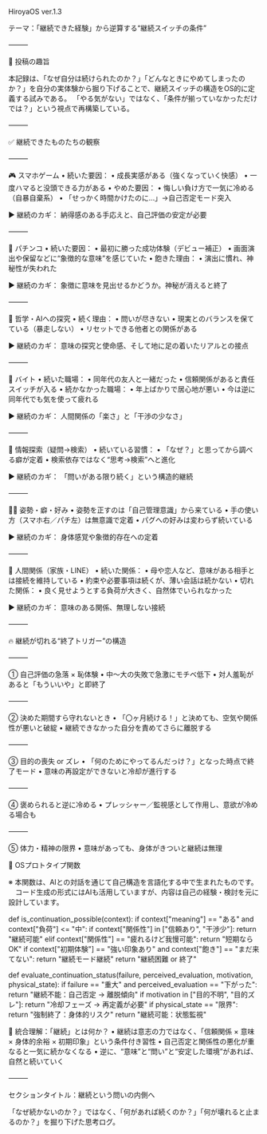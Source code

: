 HiroyaOS ver.1.3

テーマ：「継続できた経験」から逆算する“継続スイッチの条件”

⸻

🎯 投稿の趣旨

本記録は、「なぜ自分は続けられたのか？」「どんなときにやめてしまったのか？」を自分の実体験から掘り下げることで、継続スイッチの構造をOS的に定義する試みである。
「やる気がない」ではなく、「条件が揃っていなかっただけでは？」という視点で再構築している。

⸻

✅ 継続できたものたちの観察

⸻

🎮 スマホゲーム
	•	続いた要因：
	•	成長実感がある（強くなっていく快感）
	•	一度ハマると没頭できる力がある
	•	やめた要因：
	•	悔しい負け方で一気に冷める（自暴自棄系）
	•	「せっかく時間かけたのに…」→自己否定モード突入

▶︎ 継続のカギ： 納得感のある手応えと、自己評価の安定が必要

⸻

🎰 パチンコ
	•	続いた要因：
	•	最初に勝った成功体験（デビュー補正）
	•	画面演出や保留などに“象徴的な意味”を感じていた
	•	飽きた理由：
	•	演出に慣れ、神秘性が失われた

▶︎ 継続のカギ： 象徴に意味を見出せるかどうか。神秘が消えると終了

⸻

🧠 哲学・AIへの探究
	•	続く理由：
	•	問いが尽きない
	•	現実とのバランスを保てている（暴走しない）
	•	リセットできる他者との関係がある

▶︎ 継続のカギ： 意味の探究と使命感、そして地に足の着いたリアルとの接点

⸻

💼 バイト
	•	続いた職場：
	•	同年代の友人と一緒だった
	•	信頼関係があると責任スイッチが入る
	•	続かなかった職場：
	•	年上ばかりで居心地が悪い
	•	今は逆に同年代でも気を使って疲れる

▶︎ 継続のカギ： 人間関係の「楽さ」と「干渉の少なさ」

⸻

📱 情報探索（疑問→検索）
	•	続いている習慣：
	•	「なぜ？」と思ってから調べる癖が定着
	•	検索依存ではなく“思考→検索”へと進化

▶︎ 継続のカギ： 「問いがある限り続く」という構造的継続

⸻

🧍‍♂️ 姿勢・癖・好み
	•	姿勢を正すのは「自己管理意識」から来ている
	•	手の使い方（スマホ右／パチ左）は無意識で定着
	•	パグへの好みは変わらず続いている

▶︎ 継続のカギ： 身体感覚や象徴的存在への定着

⸻

🤝 人間関係（家族・LINE）
	•	続いた関係：
	•	母や恋人など、意味がある相手とは接続を維持している
	•	約束や必要事項は続くが、薄い会話は続かない
	•	切れた関係：
	•	良く見せようとする負荷が大きく、自然体でいられなかった

▶︎ 継続のカギ： 意味のある関係、無理しない接続

⸻

🔥 継続が切れる“終了トリガー”の構造

⸻

① 自己評価の急落 × 恥体験
	•	中〜大の失敗で急激にモチベ低下
	•	対人羞恥があると「もういいや」と即終了

⸻

② 決めた期間すら守れないとき
	•	「〇ヶ月続ける！」と決めても、空気や関係性が悪いと破綻
	•	継続できなかった自分を責めてさらに離脱する

⸻

③ 目的の喪失 or ズレ
	•	「何のためにやってるんだっけ？」となった時点で終了モード
	•	意味の再設定ができないと冷却が進行する

⸻

④ 褒められると逆に冷める
	•	プレッシャー／監視感として作用し、意欲が冷める場合も

⸻

⑤ 体力・精神の限界
	•	意味があっても、身体がきついと継続は無理

🧠 OSプロトタイプ関数

※ 本関数は、AIとの対話を通じて自己構造を言語化する中で生まれたものです。
　コード生成の形式にはAIも活用していますが、内容は自己の経験・検討を元に設計しています。

def is_continuation_possible(context):
    if context["meaning"] == "ある" and context["負荷"] <= "中":
        if context["関係性"] in ["信頼あり", "干渉少"]:
            return "継続可能"
        elif context["関係性"] == "疲れるけど我慢可能":
            return "短期ならOK"
    if context["初期体験"] == "強い印象あり" and context["飽き"] == "まだ来てない":
        return "継続モード継続"
    return "継続困難 or 終了"

def evaluate_continuation_status(failure, perceived_evaluation, motivation, physical_state):
    if failure == "重大" and perceived_evaluation == "下がった":
        return "継続不能：自己否定 → 離脱傾向"
    if motivation in ["目的不明", "目的ズレ"]:
        return "冷却フェーズ → 再定義が必要"
    if physical_state == "限界":
        return "強制終了：身体的リスク"
    return "継続可能：状態監視"

📘 統合理解：「継続」とは何か？
	•	継続は意志の力ではなく、「信頼関係 × 意味 × 身体的余裕 × 初期印象」という条件付き習性
	•	自己否定と関係性の悪化が重なると一気に続かなくなる
	•	逆に、“意味”と“問い”と“安定した環境”があれば、自然と続いていく

⸻

セクションタイトル：継続という問いの内側へ

「なぜ続かないのか？」ではなく、「何があれば続くのか？」「何が壊れると止まるのか？」を掘り下げた思考ログ。
